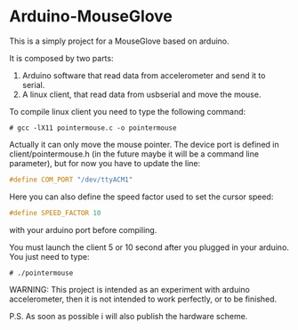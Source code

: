 Arduino-MouseGlove
==================

This is a simply project for a MouseGlove based on arduino.

It is composed by two parts:

1. Arduino software that read data from accelerometer and send it to serial.
2. A linux client, that read data from usbserial and move the mouse.

To compile linux client you need to type the following command:

    # gcc -lX11 pointermouse.c -o pointermouse


Actually it can only move the mouse pointer. 
The device port is defined in client/pointermouse.h (in the future maybe it will be a command line parameter), but for now you have to
update the line:

 ```C
#define COM_PORT "/dev/ttyACM1"
 ```

Here you can also define the speed factor used to set the cursor speed: 
```C
#define SPEED_FACTOR 10
```

with your arduino port before compiling.

You must launch the client 5 or 10 second after you plugged in your arduino. You just need to type:

    # ./pointermouse

WARNING: This project is intended as an experiment with arduino accelerometer, then it is not intended to work perfectly, 
or to be finished.


P.S. As soon as possible i will also publish the hardware scheme.
